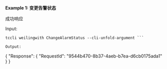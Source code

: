 **Example 1: 变更告警状态**

成功响应

Input: 

```
tccli weilingwith ChangeAlarmStatus --cli-unfold-argument ```

Output: 
```
{
    "Response": {
        "RequestId": "9544b470-8b37-4aeb-b7ea-d6cb0175ada1"
    }
}
```

